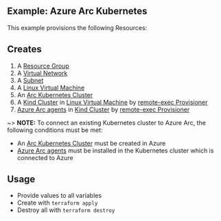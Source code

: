 ## Example: Azure Arc Kubernetes

This example provisions the following Resources:

## Creates

1. A [Resource Group](https://registry.terraform.io/providers/hashicorp/azurerm/latest/docs/resources/resource_group)
2. A [Virtual Network](https://registry.terraform.io/providers/hashicorp/azurerm/latest/docs/resources/virtual_network)
3. A [Subnet](https://registry.terraform.io/providers/hashicorp/azurerm/latest/docs/resources/subnet)
4. A [Linux Virtual Machine](https://registry.terraform.io/providers/hashicorp/azurerm/latest/docs/resources/linux_virtual_machine)
5. An [Arc Kubernetes Cluster](https://registry.terraform.io/providers/hashicorp/azurerm/latest/docs/resources/arc_kubernetes_cluster)
6. A [Kind Cluster](https://kind.sigs.k8s.io/) in [Linux Virtual Machine](https://registry.terraform.io/providers/hashicorp/azurerm/latest/docs/resources/linux_virtual_machine) by [remote-exec Provisioner](https://developer.hashicorp.com/terraform/language/resources/provisioners/remote-exec)
7. [Azure Arc agents](https://learn.microsoft.com/en-us/azure/azure-arc/kubernetes/conceptual-agent-overview) in [Kind Cluster](https://kind.sigs.k8s.io/) by [remote-exec Provisioner](https://developer.hashicorp.com/terraform/language/resources/provisioners/remote-exec)

~> **NOTE:** To connect an existing Kubernetes cluster to Azure Arc, the following conditions must be met:

* An [Arc Kubernetes Cluster](https://registry.terraform.io/providers/hashicorp/azurerm/latest/docs/resources/arc_kubernetes_cluster) must be created in Azure
* [Azure Arc agents](https://learn.microsoft.com/en-us/azure/azure-arc/kubernetes/conceptual-agent-overview) must be installed in the Kubernetes cluster which is connected to Azure

## Usage

- Provide values to all variables
- Create with `terraform apply`
- Destroy all with `terraform destroy`
